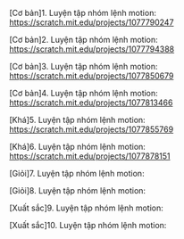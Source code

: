 
[Cơ bản]1. Luyện tập nhóm lệnh motion: https://scratch.mit.edu/projects/1077790247

[Cơ bản]2. Luyện tập nhóm lệnh motion: https://scratch.mit.edu/projects/1077794388

[Cơ bản]3. Luyện tập nhóm lệnh motion: https://scratch.mit.edu/projects/1077850679

[Cơ bản]4. Luyện tập nhóm lệnh motion: https://scratch.mit.edu/projects/1077813466

[Khá]5. Luyện tập nhóm lệnh motion: https://scratch.mit.edu/projects/1077855769

[Khá]6. Luyện tập nhóm lệnh motion: https://scratch.mit.edu/projects/1077878151

[Giỏi]7. Luyện tập nhóm lệnh motion: 

[Giỏi]8. Luyện tập nhóm lệnh motion: 

[Xuất sắc]9. Luyện tập nhóm lệnh motion: 

[Xuất sắc]10. Luyện tập nhóm lệnh motion: 
